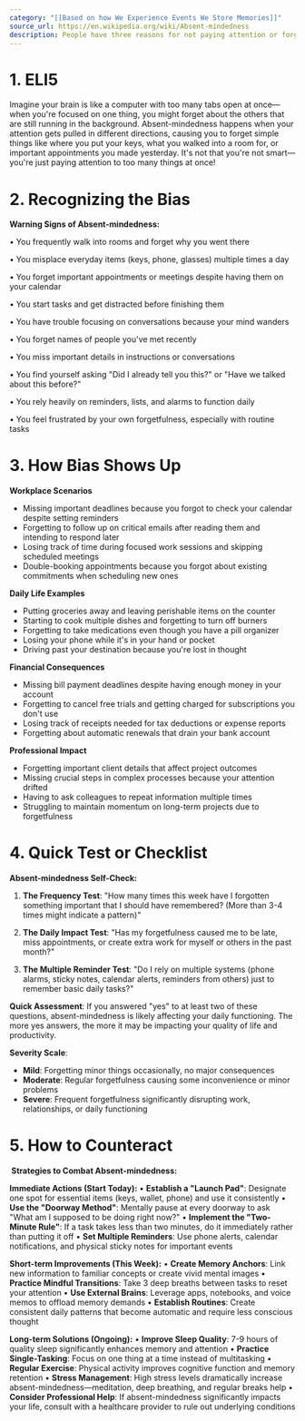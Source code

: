 ```yaml
---
category: "[[Based on how We Experience Events We Store Memories]]"
source_url: https://en.wikipedia.org/wiki/Absent-mindedness
description: People have three reasons for not paying attention or forgetting things
---
```


# 1. ELI5

Imagine your brain is like a computer with too many tabs open at once—when you're focused on one thing, you might forget about the others that are still running in the background. Absent-mindedness happens when your attention gets pulled in different directions, causing you to forget simple things like where you put your keys, what you walked into a room for, or important appointments you made yesterday. It's not that you're not smart—you're just paying attention to too many things at once!

# 2. Recognizing the Bias

**Warning Signs of Absent-mindedness:**

• You frequently walk into rooms and forget why you went there

• You misplace everyday items (keys, phone, glasses) multiple times a day

• You forget important appointments or meetings despite having them on your calendar

• You start tasks and get distracted before finishing them

• You have trouble focusing on conversations because your mind wanders

• You forget names of people you've met recently

• You miss important details in instructions or conversations

• You find yourself asking "Did I already tell you this?" or "Have we talked about this before?"

• You rely heavily on reminders, lists, and alarms to function daily

• You feel frustrated by your own forgetfulness, especially with routine tasks

# 3. How Bias Shows Up

**Workplace Scenarios**
- Missing important deadlines because you forgot to check your calendar despite setting reminders
- Forgetting to follow up on critical emails after reading them and intending to respond later
- Losing track of time during focused work sessions and skipping scheduled meetings
- Double-booking appointments because you forgot about existing commitments when scheduling new ones

**Daily Life Examples**
- Putting groceries away and leaving perishable items on the counter
- Starting to cook multiple dishes and forgetting to turn off burners
- Forgetting to take medications even though you have a pill organizer
- Losing your phone while it's in your hand or pocket
- Driving past your destination because you're lost in thought

**Financial Consequences**
- Missing bill payment deadlines despite having enough money in your account
- Forgetting to cancel free trials and getting charged for subscriptions you don't use
- Losing track of receipts needed for tax deductions or expense reports
- Forgetting about automatic renewals that drain your bank account

**Professional Impact**
- Forgetting important client details that affect project outcomes
- Missing crucial steps in complex processes because your attention drifted
- Having to ask colleagues to repeat information multiple times
- Struggling to maintain momentum on long-term projects due to forgetfulness

# 4. Quick Test or Checklist

**Absent-mindedness Self-Check:**

1. **The Frequency Test**: "How many times this week have I forgotten something important that I should have remembered? (More than 3-4 times might indicate a pattern)"

2. **The Daily Impact Test**: "Has my forgetfulness caused me to be late, miss appointments, or create extra work for myself or others in the past month?"

3. **The Multiple Reminder Test**: "Do I rely on multiple systems (phone alarms, sticky notes, calendar alerts, reminders from others) just to remember basic daily tasks?"

**Quick Assessment**: If you answered "yes" to at least two of these questions, absent-mindedness is likely affecting your daily functioning. The more yes answers, the more it may be impacting your quality of life and productivity.

**Severity Scale**:
- **Mild**: Forgetting minor things occasionally, no major consequences
- **Moderate**: Regular forgetfulness causing some inconvenience or minor problems
- **Severe**: Frequent forgetfulness significantly disrupting work, relationships, or daily functioning

# 5. How to Counteract

**️ Strategies to Combat Absent-mindedness:**

**Immediate Actions (Start Today):**
• **Establish a "Launch Pad"**: Designate one spot for essential items (keys, wallet, phone) and use it consistently
• **Use the "Doorway Method"**: Mentally pause at every doorway to ask "What am I supposed to be doing right now?"
• **Implement the "Two-Minute Rule"**: If a task takes less than two minutes, do it immediately rather than putting it off
• **Set Multiple Reminders**: Use phone alerts, calendar notifications, and physical sticky notes for important events

**Short-term Improvements (This Week):**
• **Create Memory Anchors**: Link new information to familiar concepts or create vivid mental images
• **Practice Mindful Transitions**: Take 3 deep breaths between tasks to reset your attention
• **Use External Brains**: Leverage apps, notebooks, and voice memos to offload memory demands
• **Establish Routines**: Create consistent daily patterns that become automatic and require less conscious thought

**Long-term Solutions (Ongoing):**
• **Improve Sleep Quality**: 7-9 hours of quality sleep significantly enhances memory and attention
• **Practice Single-Tasking**: Focus on one thing at a time instead of multitasking
• **Regular Exercise**: Physical activity improves cognitive function and memory retention
• **Stress Management**: High stress levels dramatically increase absent-mindedness—meditation, deep breathing, and regular breaks help
• **Consider Professional Help**: If absent-mindedness significantly impacts your life, consult with a healthcare provider to rule out underlying conditions

